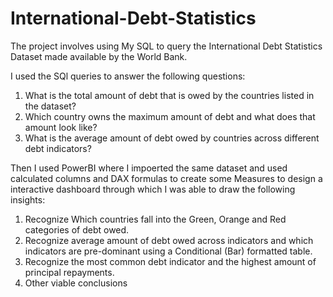 # International-Debt-Statistics

The project involves using My SQL to query the International Debt Statistics Dataset made available by the World Bank.

I used the SQl queries to answer the following questions:

  1. What is the total amount of debt that is owed by the countries listed in the dataset?
  2. Which country owns the maximum amount of debt and what does that amount look like?
  3. What is the average amount of debt owed by countries across different debt indicators?
  
 Then I used PowerBI where I impoerted the same dataset and used calculated columns and DAX formulas to create some Measures to design a interactive dashboard through which I was able to draw the following insights:
 
  1. Recognize Which countries fall into the Green, Orange and Red categories of debt owed.
  2. Recognize average amount of debt owed across indicators and which indicators are pre-dominant using a Conditional (Bar) formatted table.
  3. Recognize the most common debt indicator and the highest amount of principal repayments.
  4. Other viable conclusions
